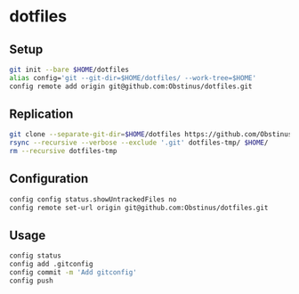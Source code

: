 # dotfiles

## Setup
```sh
git init --bare $HOME/dotfiles
alias config='git --git-dir=$HOME/dotfiles/ --work-tree=$HOME'
config remote add origin git@github.com:Obstinus/dotfiles.git
```

## Replication
```sh
git clone --separate-git-dir=$HOME/dotfiles https://github.com/Obstinus/dotfiles.git dotfiles-tmp
rsync --recursive --verbose --exclude '.git' dotfiles-tmp/ $HOME/
rm --recursive dotfiles-tmp
```

## Configuration
```sh
config config status.showUntrackedFiles no
config remote set-url origin git@github.com:Obstinus/dotfiles.git
```

## Usage
```sh
config status
config add .gitconfig
config commit -m 'Add gitconfig'
config push
```
